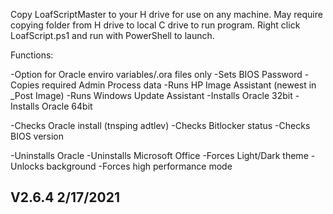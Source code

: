 Copy LoafScriptMaster to your H drive for use on any machine. May require copying folder from H drive to local C drive to run program.
Right click LoafScript.ps1 and run with PowerShell to launch.

Functions:

-Option for Oracle enviro variables/.ora files only
-Sets BIOS Password
-Copies required Admin Process data
-Runs HP Image Assistant (newest in _Post Image)
-Runs Windows Update Assistant
-Installs Oracle 32bit
-Installs Oracle 64bit

-Checks Oracle install (tnsping adtlev)
-Checks Bitlocker status
-Checks BIOS version

-Uninstalls Oracle
-Uninstalls Microsoft Office
-Forces Light/Dark theme
-Unlocks background
-Forces high performance mode

V2.6.4 2/17/2021
--------------------------------------------